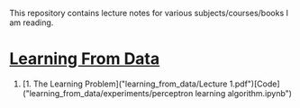 This repository contains lecture notes for various subjects/courses/books I am reading.

# [Learning From Data](learning_from_data/)

1. [1. The Learning Problem]("learning_from_data/Lecture 1.pdf")[Code]("learning_from_data/experiments/perceptron learning algorithm.ipynb") 


